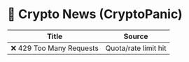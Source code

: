 # 📰 Crypto News (CryptoPanic)

| Title | Source |
|-------|--------|
| ❌ 429 Too Many Requests | Quota/rate limit hit |
